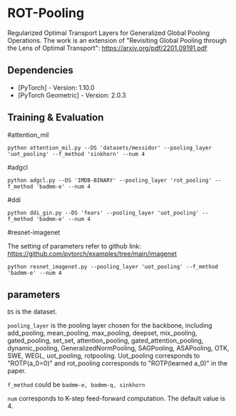 # ROT-Pooling
Regularized Optimal Transport Layers for Generalized Global Pooling Operations. The work is an extension of "Revisiting Global Pooling through the Lens of Optimal Transport": https://arxiv.org/pdf/2201.09191.pdf

## Dependencies

* [PyTorch] - Version: 1.10.0
* [PyTorch Geometric] - Version: 2.0.3

## Training & Evaluation


#attention_mil

```
python attention_mil.py --DS 'datasets/messidor' --pooling_layer 'uot_pooling' --f_method 'sinkhorn' --num 4 
```


#adgcl

```
python adgcl.py --DS 'IMDB-BINARY' --pooling_layer 'rot_pooling' --f_method 'badmm-e' --num 4
```

#ddi

```
python ddi_gin.py --DS 'fears' --pooling_layer 'uot_pooling' --f_method 'badmm-e' --num 4
```

#resnet-imagenet


The setting of parameters refer to github link: https://github.com/pytorch/examples/tree/main/imagenet

```
python resnet_imagenet.py --pooling_layer 'uot_pooling' --f_method 'badmm-e' --num 4
```

## parameters


```DS``` is the dataset.

```pooling_layer``` is the pooling layer chosen for the backbone, including add_pooling, mean_pooling, max_pooling, deepset, 
mix_pooling, gated_pooling, set_set, attention_pooling, gated_attention_pooling, dynamic_pooling, GeneralizedNormPooling,
SAGPooling, ASAPooling, OTK, SWE, WEGL, uot_pooling, rotpooling. Uot_pooling corresponds to "ROTP(a_0=0)" and rot_pooling corresponds to 
"ROTP(learned a_0)" in the paper.

```f_method``` could be ```badmm-e, badmm-q, sinkhorn``` 

```num``` corresponds to K-step feed-forward computation. The default value is 4.


